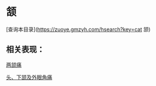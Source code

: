 # 颔
[查询本目录](https://zuoye.gmzyh.com/hsearch?key=cat 颔)

## 相关表现：

[两颔痛](https://zuoye.gmzyh.com/search?key=两颔痛)
[头、下颔及外眼角痛](https://zuoye.gmzyh.com/search?key=头、下颔及外眼角痛)